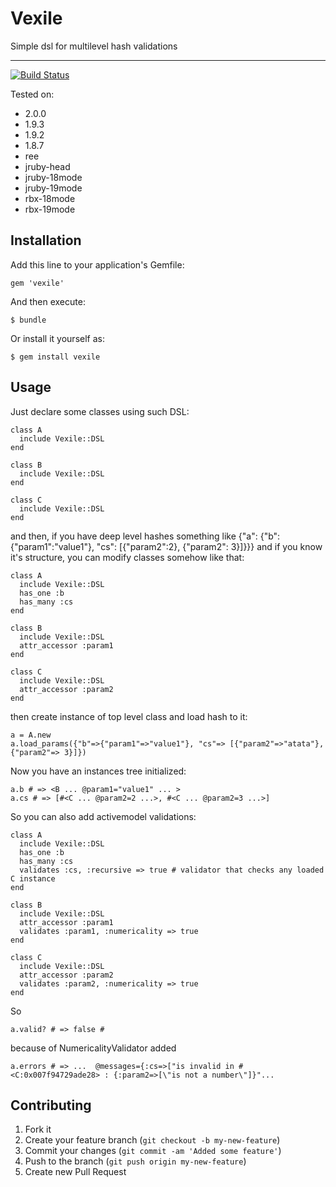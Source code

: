 # Vexile

Simple dsl for multilevel hash validations

---

[![Build Status](https://travis-ci.org/bombazook/vexile.png)](https://travis-ci.org/bombazook/vexile)

Tested on:
  - 2.0.0
  - 1.9.3
  - 1.9.2
  - 1.8.7
  - ree
  - jruby-head
  - jruby-18mode
  - jruby-19mode
  - rbx-18mode
  - rbx-19mode

## Installation

Add this line to your application's Gemfile:

    gem 'vexile'

And then execute:

    $ bundle

Or install it yourself as:

    $ gem install vexile

## Usage

Just declare some classes using such DSL:

    class A
      include Vexile::DSL
    end

    class B
      include Vexile::DSL
    end

    class C
      include Vexile::DSL
    end
    
and then, if you have deep level hashes something like {"a": {"b":{"param1":"value1"}, "cs": [{"param2":2}, {"param2": 3}]}}}
and if you know it's structure, you can modify classes somehow like that:

    class A
      include Vexile::DSL
      has_one :b
      has_many :cs
    end

    class B
      include Vexile::DSL
      attr_accessor :param1
    end

    class C
      include Vexile::DSL
      attr_accessor :param2
    end

then create instance of top level class and load hash to it:
    
    a = A.new
    a.load_params({"b"=>{"param1"=>"value1"}, "cs"=> [{"param2"=>"atata"}, {"param2"=> 3}]})
    
Now you have an instances tree initialized:

    a.b # => <B ... @param1="value1" ... >
    a.cs # => [#<C ... @param2=2 ...>, #<C ... @param2=3 ...>] 

So you can also add activemodel validations:

    class A
      include Vexile::DSL
      has_one :b
      has_many :cs
      validates :cs, :recursive => true # validator that checks any loaded C instance
    end

    class B
      include Vexile::DSL
      attr_accessor :param1
      validates :param1, :numericality => true
    end

    class C
      include Vexile::DSL
      attr_accessor :param2
      validates :param2, :numericality => true
    end
    
So

    a.valid? # => false # 
    
because of NumericalityValidator added

    a.errors # => ...  @messages={:cs=>["is invalid in #<C:0x007f94729ade28> : {:param2=>[\"is not a number\"]}"...
    
## Contributing

1. Fork it
2. Create your feature branch (`git checkout -b my-new-feature`)
3. Commit your changes (`git commit -am 'Added some feature'`)
4. Push to the branch (`git push origin my-new-feature`)
5. Create new Pull Request
